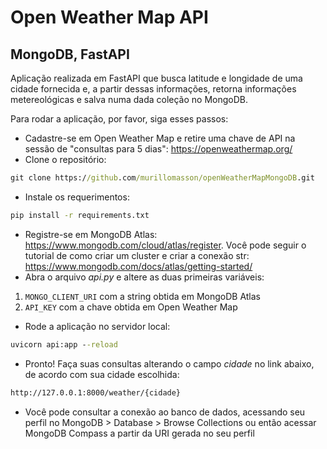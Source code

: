 # Open Weather Map API 
## MongoDB, FastAPI
Aplicação realizada em FastAPI que busca latitude e longidade de uma cidade fornecida e, a partir dessas informações, retorna informações metereológicas e salva numa dada coleção no MongoDB.

Para rodar a aplicação, por favor, siga esses passos:

- Cadastre-se em Open Weather Map e retire uma chave de API na sessão de "consultas para 5 dias": https://openweathermap.org/
- Clone o repositório: 
```cmd
git clone https://github.com/murillomasson/openWeatherMapMongoDB.git
```
- Instale os requerimentos:
```cmd
pip install -r requirements.txt
```
- Registre-se em MongoDB Atlas: https://www.mongodb.com/cloud/atlas/register. Você pode seguir o tutorial de como criar um cluster e criar a conexão str: https://www.mongodb.com/docs/atlas/getting-started/
- Abra o arquivo _api.py_ e altere as duas primeiras variáveis:
1. `MONGO_CLIENT_URI` com a string obtida em MongoDB Atlas
2. `API_KEY` com a chave obtida em Open Weather Map
- Rode a aplicação no servidor local:
```cmd
uvicorn api:app --reload
```
- Pronto! Faça suas consultas alterando o campo _cidade_ no link abaixo, de acordo com sua cidade escolhida:
```cmd
http://127.0.0.1:8000/weather/{cidade}
```
- Você pode consultar a conexão ao banco de dados, acessando seu perfil no MongoDB > Database > Browse Collections ou então acessar MongoDB Compass a partir da URI gerada no seu perfil
